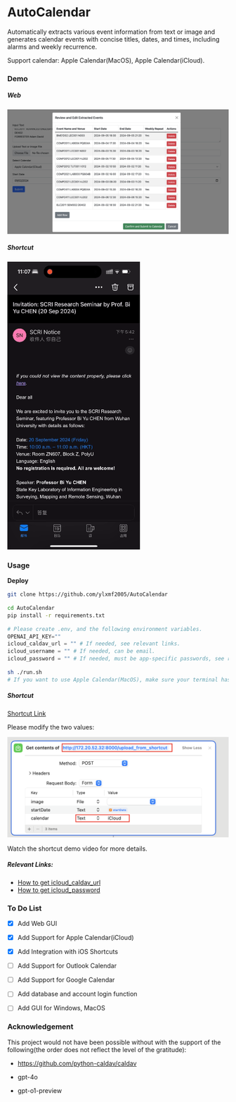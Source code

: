 # AutoCalendar
Automatically extracts various event information from text or image and generates calendar events with concise titles, dates, and times, including alarms and weekly recurrence.

Support calendar: Apple Calendar(MacOS), Apple Calendar(iCloud).



### Demo

##### Web

![](./demo/web_demo.png)

##### Shortcut

![](./demo/shortcut_demo.gif)





### Usage

**Deploy**

``` bash
git clone https://github.com/ylxmf2005/AutoCalendar
```

```bash
cd AutoCalendar
pip install -r requirements.txt
```

```python
# Please create .env, and the following environment variables.
OPENAI_API_KEY=""
icloud_caldav_url = "" # If needed, see relevant links.
icloud_username = "" # If needed, can be email.
icloud_password = "" # If needed, must be app-specific passwords, see relevant links.
```

```bash
sh ./run.sh
# If you want to use Apple Calendar(MacOS), make sure your terminal has the permission to access calendars.
```

##### Shortcut

[Shortcut Link](https://www.icloud.com/shortcuts/b4eec63885524d809ec4f99a53975fd5)

Please modify the two values:

![](./demo/guide1.png)

Watch the shortcut demo video for more details.

##### Relevant Links:

- [How to get icloud_caldav_url](https://www.reddit.com/r/Thunderbird/comments/1dpop9d/icloud_calendar_sync_without_addon_get_icloud/)
- [How to get icloud_password](https://support.apple.com/en-hk/102654)



### To Do List

- [x] Add Web GUI
- [x] Add Support for Apple Calendar(iCloud)
- [x] Add Integration with iOS Shortcuts
- [ ] Add Support for Outlook Calendar
- [ ] Add Support for Google Calendar
- [ ] Add database and account login function
- [ ] Add GUI for Windows, MacOS



### Acknowledgement

This project would not have been possible without with the support of the following(the order does not reflect the level of the gratitude):

- https://github.com/python-caldav/caldav

- gpt-4o

- gpt-o1-preview
